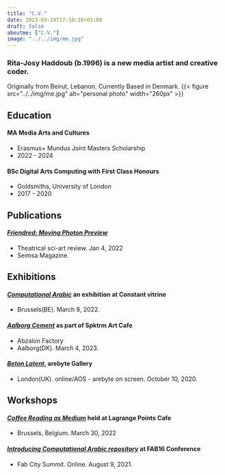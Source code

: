 ```yaml
---
title: "C.V."
date: 2023-03-19T17:10:10+01:00
draft: false
aboutme: ["C.V."]
image: "../../img/me.jpg"
---
```


### Rita-Josy Haddoub (b.1996) is a new media artist and creative coder.
Originally from Beirut, Lebanon. Currently Based in Denmark. 
{{< figure src="../../img/me.jpg" alt="personal photo"  width="260px" >}}


## Education 

#### MA Media Arts and Cultures 

* Erasmus+ Mundus Joint Masters Scholarship 
* 2022 - 2024

#### BSc Digital Arts Computing with First Class Honours

* Goldsmiths, University of London
* 2017 - 2020


## Publications

#### [*Friendred: Moving Photon Preview*][seisma]
* Theatrical sci-art review. Jan 4, 2022
* Seimsa Magazine. 

## Exhibitions

#### [*Computational Arabic*][constantv] an exhibition at **Constant vitrine**
* Brussels(BE). March 8, 2022.

#### <ins>*Aalborg Cement*</ins> as part of **Spktrm Art Cafe**
* Abzalon Factory 
* Aalborg(DK). March 4, 2023. 

#### [*Beton Latent*][aol], **arebyte Gallery**
* London(UK). online/AOS - arebyte on screen. October 10, 2020. 
  

## Workshops 

#### [*Coffee Reading as Medium*][lgp] held at **Lagrange Points Cafe**
* Brussels, Belgium. March 30, 2022

#### [*Introducing Computational Arabic repository*][Fab] at **FAB16 Conference**
* Fab City Summit. Online. August 9, 2021. 
 
[seisma]:https://seismamag.com/theatre-dance/friendred 
[constantv]:https://constantvzw.org/site/Constant_V-Computational-Arabic,3563.html
[aol]:https://aos.arebyte.com/contents/remote-latency/ 
[lgp]:https://fb.me/e/2kNu4RHcw 
[Fab]:https://fab16.sched.com/event/litR/computational-arabic-engarabic 

 
